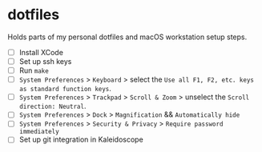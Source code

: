 # dotfiles
Holds parts of my personal dotfiles and macOS workstation setup steps.

* [ ] Install XCode
* [ ] Set up ssh keys
* [ ] Run `make`
* [ ] `System Preferences` > `Keyboard` > select the `Use all F1, F2, etc. keys as standard function keys`.
* [ ] `System Preferences` > `Trackpad` > `Scroll & Zoom` > unselect the `Scroll direction: Neutral`.
* [ ] `System Preferences` > `Dock` > `Magnification` && `Automatically hide`
* [ ] `System Preferences` > `Security & Privacy` > `Require password immediately`
* [ ] Set up git integration in Kaleidoscope
